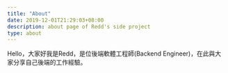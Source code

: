 ```yaml
---
title: "About"
date: 2019-12-01T21:29:03+08:00
description: about page of Redd's side project 
type: about
---
```


Hello，大家好我是Redd，是位後端軟體工程師(Backend Engineer)，在此與大家分享自己後端的工作經驗。